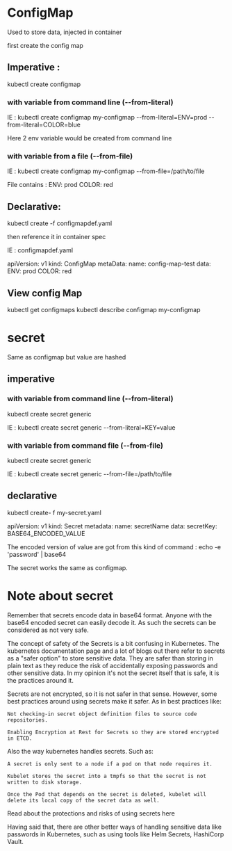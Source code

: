 # ConfigMap

Used to store data, injected in container

first create the config map

## Imperative :
kubectl create configmap

### with variable from command line (--from-literal)

IE : kubectl create configmap my-configmap --from-literal=ENV=prod --from-literal=COLOR=blue

Here 2 env variable would be created from command line

### with variable from a file (--from-file)
IE : kubectl create configmap my-configmap --from-file=/path/to/file

File contains :
ENV: prod
COLOR: red

## Declarative:
kubectl create -f configmapdef.yaml

then reference it in container spec

IE : configmapdef.yaml

apiVersion: v1
kind: ConfigMap
metaData:
 name: config-map-test
data:
 ENV: prod
 COLOR: red

## View config Map

kubectl get configmaps
kubectl describe configmap my-configmap

# secret
Same as configmap but value are hashed

## imperative

### with variable from command line (--from-literal)

kubectl create secret generic

IE :
kubectl create secret generic --from-literal=KEY=value
### with variable from command file (--from-file)


kubectl create secret generic

IE :
kubectl create secret generic --from-file=/path/to/file
## declarative

kubectl create- f my-secret.yaml

apiVersion: v1
kind: Secret
metadata:
  name:  secretName
data:
   secretKey:  BASE64_ENCODED_VALUE


The encoded version of value are got from this kind of command :
echo -e 'password' | base64

The secret works the same as configmap.

# Note about secret

Remember that secrets encode data in base64 format. Anyone with the base64 encoded secret can easily decode it. As such the secrets can be considered as not very safe.

The concept of safety of the Secrets is a bit confusing in Kubernetes. The kubernetes documentation page and a lot of blogs out there refer to secrets as a "safer option" to store sensitive data. They are safer than storing in plain text as they reduce the risk of accidentally exposing passwords and other sensitive data. In my opinion it's not the secret itself that is safe, it is the practices around it. 

Secrets are not encrypted, so it is not safer in that sense. However, some best practices around using secrets make it safer. As in best practices like:

    Not checking-in secret object definition files to source code repositories.

    Enabling Encryption at Rest for Secrets so they are stored encrypted in ETCD.  


Also the way kubernetes handles secrets. Such as:

    A secret is only sent to a node if a pod on that node requires it.

    Kubelet stores the secret into a tmpfs so that the secret is not written to disk storage.

    Once the Pod that depends on the secret is deleted, kubelet will delete its local copy of the secret data as well.

Read about the protections and risks of using secrets here


Having said that, there are other better ways of handling sensitive data like passwords in Kubernetes, such as using tools like Helm Secrets, HashiCorp Vault. 